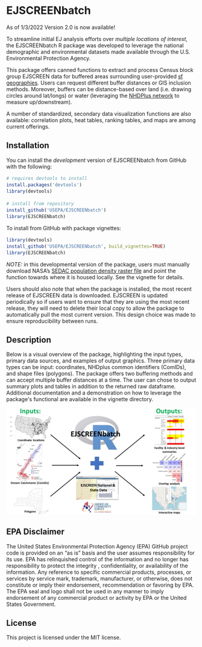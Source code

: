
<!-- README.md is generated from README.Rmd. Please edit that file -->

# EJSCREENbatch

<!-- badges: start -->

<!-- badges: end -->

As of 1/3/2022 Version 2.0 is now available!

To streamline initial EJ analysis efforts over *multiple locations of
interest*, the EJSCREENbatch R package was developed to leverage the
national demographic and environmental datasets made available through
the U.S. Environmental Protection Agency.

This package offers canned functions to extract and process Census block
group EJSCREEN data for buffered areas surrounding user-provided [sf
geographies](https://r-spatial.github.io/sf/). Users can request
different buffer distances or GIS inclusion methods. Moreover, buffers
can be distance-based over land (i.e. drawing circles around lat/longs)
or water (leveraging the [NHDPlus
network](https://usgs-r.github.io/nhdplusTools/) to measure
up/downstream).

A number of standardized, secondary data visualization functions are
also available: correlation plots, heat tables, ranking tables, and maps
are among current offerings.

## Installation

You can install the *development* version of EJSCREENbatch from GitHub
with the following:

``` r
# requires devtools to install
install.packages('devtools')
library(devtools)

# install from repository
install_github('USEPA/EJSCREENbatch')
library(EJSCREENbatch)
```

To install from GitHub with package vignettes:

``` r
library(devtools)
install_github('USEPA/EJSCREENbatch', build_vignettes=TRUE)
library(EJSCREENbatch)
```

*NOTE:* in this developmental version of the package, users must
manually download NASA’s [SEDAC population density raster
file](https://sedac.ciesin.columbia.edu/data/set/usgrid-summary-file1-2010/data-download)
and point the function towards where it is housed locally. See the vignette for details.

Users should also note that when the package is installed, the most recent release of EJSCREEN data is downloaded. EJSCREEN is updated periodically so if users want to ensure that they are using the most recent release, they will need to delete their local copy to allow the package to automatically pull the most current version. This design choice was made to ensure reproducibility between runs.  

## Description

Below is a visual overview of the package, highlighting the input types, primary data sources, and examples of output graphics. Three primary data types can be input: coordinates, NHDplus common identifiers (ComIDs), and shape files (polygons). The package offers two buffering methods and can accept multiple buffer distances at a time. The user can chose to output summary plots and tables in addition to the returned raw dataframe. Additional documentation and a demonstration on how to leverage the package's functional are available in the vignette directory.

![EJSCREENbatch_overview_single_slide](docs/assets/css/EJSCREENbatch_overview_single_slide.jpg)

## EPA Disclaimer

The United States Environmental Protection Agency (EPA) GitHub project
code is provided on an “as is” basis and the user assumes responsibility
for its use. EPA has relinquished control of the information and no
longer has responsibility to protect the integrity , confidentiality, or
availability of the information. Any reference to specific commercial
products, processes, or services by service mark, trademark,
manufacturer, or otherwise, does not constitute or imply their
endorsement, recommendation or favoring by EPA. The EPA seal and logo
shall not be used in any manner to imply endorsement of any commercial
product or activity by EPA or the United States Government.

## License

This project is licensed under the MIT license.
